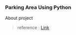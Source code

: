 ### Parking Area Using Python

About project
> reference : <a href ="https://github.com/Rick00Kim/Kururu_Documents/tree/master/SimpleProjects/Module/ParkingArea"> Link</a>

